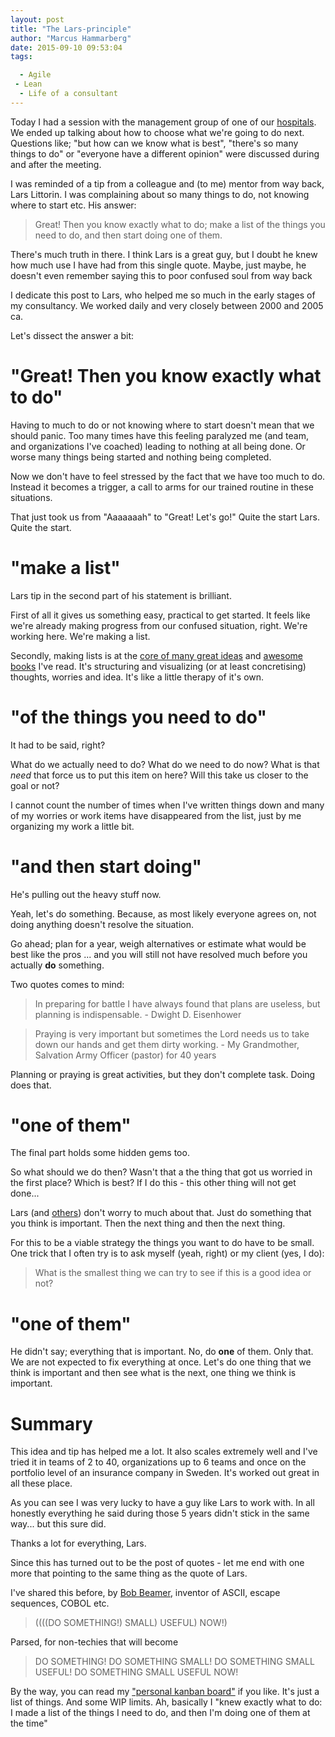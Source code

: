 ```yaml
---
layout: post
title: "The Lars-principle"
author: "Marcus Hammarberg"
date: 2015-09-10 09:53:04
tags:

  - Agile
 - Lean
  - Life of a consultant
---
```


Today I had a session with the management group of one of our [hospitals](http://www.ypkbk.id/#hospitals). We ended up talking about how to choose what we're going to do next. Questions like; "but how can we know what is best", "there's so many things to do" or "everyone have a different opinion" were discussed during and after the meeting.

I was reminded of a tip from a colleague and (to me) mentor from way back, Lars Littorin. I was complaining about so many things to do, not knowing where to start etc. His answer:

<blockquote>Great! Then you know exactly what to do; make a list of the things you need to do, and then start doing one of them.</blockquote>

There's much truth in there. I think Lars is a great guy, but I doubt he knew how much use I have had from this single quote. Maybe, just maybe, he doesn't even remember saying this to poor confused soul from way back

I dedicate this post to Lars, who helped me so much in the early stages of my consultancy. We worked daily and very closely between 2000 and 2005 ca.

<!-- excerpt-end -->

Let's dissect the answer a bit:

# "Great! Then you know exactly what to do"
Having to much to do or not knowing where to start doesn't mean that we should panic. Too many times have this feeling paralyzed me (and team, and organizations I've coached) leading to nothing at all being done. Or worse many things being started and nothing being completed.

Now we don't have to feel stressed by the fact that we have too much to do. Instead it becomes a trigger, a call to arms for our trained routine in these situations.

That just took us from "Aaaaaaah" to "Great! Let's go!" Quite the start Lars. Quite the start.

# "make a list"
Lars tip in the second part of his statement is brilliant.

First of all it gives us something easy, practical to get started. It feels like we're already making progress from our confused situation, right. We're working here. We're making a list.

Secondly, making lists is at the [core of many great ideas](http://gettingthingsdone.com/) and [awesome books](http://heathbrothers.com/books/switch/) I've read.
It's structuring and visualizing (or at least concretising) thoughts, worries and idea. It's like a little therapy of it's own.

# "of the things you need to do"
It had to be said, right?

What do we actually need to do? What do we need to do now?
What is that *need* that force us to put this item on here?
Will this take us closer to the goal or not?

I cannot count the number of times when I've written things down and many of my worries or work items have disappeared from the list, just by me organizing my work a little bit.

# "and then start doing"
He's pulling out the heavy stuff now.

Yeah, let's do something. Because, as most likely everyone agrees on, not doing anything doesn't resolve the situation.

Go ahead; plan for a year, weigh alternatives or estimate what would be best like the pros ... and you will still not have resolved much before you actually **do** something.

Two quotes comes to mind:

<blockquote>
    In preparing for battle I have always found that plans are useless, but planning is indispensable.
    - Dwight D. Eisenhower
</blockquote>

<blockquote>
    Praying is very important but sometimes the Lord needs us to take down our hands and get them dirty working.
    - My Grandmother, Salvation Army Officer (pastor) for 40 years
</blockquote>

Planning or praying is great activities, but they don't complete task. Doing does that.

# "one of them"
The final part holds some hidden gems too.

So what should we do then? Wasn't that a the thing that got us worried in the first place? Which is best? If I do this - this other thing will not get done...

Lars (and [others](https://twitter.com/WoodyZuill)) don't worry to much about that. Just do something that you think is important. Then the next thing and then the next thing.

For this to be a viable strategy the things you want to do have to be small. One trick that I often try is to ask myself (yeah, right) or my client (yes, I do):

<blockquote>What is the smallest thing we can try to see if this is a good idea or not?</blockquote>

# "one of them"
He didn't say; everything that is important. No, do **one** of them. Only that.
We are not expected to fix everything at once. Let's do one thing that we think is important and then see what is the next, one thing we think is important.

# Summary
This idea and tip has helped me a lot. It also scales extremely well and I've tried it in teams of 2 to 40, organizations up to 6 teams and once on the portfolio level of an insurance company in Sweden. It's worked out great in all these place.

As you can see I was very lucky to have a guy like Lars to work with. In all honestly everything he said during those 5 years didn't stick in the same way... but this sure did.

Thanks a lot for everything, Lars.

Since this has turned out to be the post of quotes - let me end with one more that pointing to the same thing as the quote of Lars.

I've shared this before, by [Bob Beamer](http://www.bobbemer.com/), inventor of ASCII, escape sequences, COBOL etc.

<blockquote>
    ((((DO SOMETHING!) SMALL) USEFUL) NOW!)
</blockquote>

Parsed, for non-techies that will become

<blockquote>
    DO SOMETHING!
    DO SOMETHING SMALL!
    DO SOMETHING SMALL USEFUL!
    DO SOMETHING SMALL USEFUL NOW!
</blockquote>

By the way, you can read my ["personal kanban board"](https://dl.dropboxusercontent.com/u/2408484/personalkanban.md) if you like. It's just a list of things. And some WIP limits. Ah, basically I "knew exactly what to do: I made a list of the things I need to do, and then I'm doing one of them at the time"